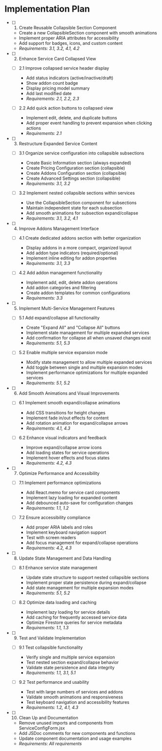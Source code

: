 # Implementation Plan

- [ ] 1. Create Reusable Collapsible Section Component
  - Create a new CollapsibleSection component with smooth animations
  - Implement proper ARIA attributes for accessibility
  - Add support for badges, icons, and custom content
  - _Requirements: 3.1, 3.2, 4.1, 4.2_

- [ ] 2. Enhance Service Card Collapsed View
  - [ ] 2.1 Improve collapsed service header display
    - Add status indicators (active/inactive/draft)
    - Show addon count badge
    - Display pricing model summary
    - Add last modified date
    - _Requirements: 2.1, 2.2, 2.3_
  
  - [ ] 2.2 Add quick action buttons to collapsed view
    - Implement edit, delete, and duplicate buttons
    - Add proper event handling to prevent expansion when clicking actions
    - _Requirements: 2.1_

- [ ] 3. Restructure Expanded Service Content
  - [ ] 3.1 Organize service configuration into collapsible subsections
    - Create Basic Information section (always expanded)
    - Create Pricing Configuration section (collapsible)
    - Create Addons Configuration section (collapsible)
    - Create Advanced Settings section (collapsible)
    - _Requirements: 3.1, 3.2_
  
  - [ ] 3.2 Implement nested collapsible sections within services
    - Use the CollapsibleSection component for subsections
    - Maintain independent state for each subsection
    - Add smooth animations for subsection expand/collapse
    - _Requirements: 3.1, 3.2, 4.1_

- [ ] 4. Improve Addons Management Interface
  - [ ] 4.1 Create dedicated addons section with better organization
    - Display addons in a more compact, organized layout
    - Add addon type indicators (required/optional)
    - Implement inline editing for addon properties
    - _Requirements: 3.1, 3.3_
  
  - [ ] 4.2 Add addon management functionality
    - Implement add, edit, delete addon operations
    - Add addon categories and filtering
    - Create addon templates for common configurations
    - _Requirements: 3.3_

- [ ] 5. Implement Multi-Service Management Features
  - [ ] 5.1 Add expand/collapse all functionality
    - Create "Expand All" and "Collapse All" buttons
    - Implement state management for multiple expanded services
    - Add confirmation for collapse all when unsaved changes exist
    - _Requirements: 5.1, 5.3_
  
  - [ ] 5.2 Enable multiple service expansion mode
    - Modify state management to allow multiple expanded services
    - Add toggle between single and multiple expansion modes
    - Implement performance optimizations for multiple expanded services
    - _Requirements: 5.1, 5.2_

- [ ] 6. Add Smooth Animations and Visual Improvements
  - [ ] 6.1 Implement smooth expand/collapse animations
    - Add CSS transitions for height changes
    - Implement fade in/out effects for content
    - Add rotation animation for expand/collapse arrows
    - _Requirements: 4.1, 4.3_
  
  - [ ] 6.2 Enhance visual indicators and feedback
    - Improve expand/collapse arrow icons
    - Add loading states for service operations
    - Implement hover effects and focus states
    - _Requirements: 4.2, 4.3_

- [ ] 7. Optimize Performance and Accessibility
  - [ ] 7.1 Implement performance optimizations
    - Add React.memo for service card components
    - Implement lazy loading for expanded content
    - Add debounced auto-save for configuration changes
    - _Requirements: 1.1, 1.2_
  
  - [ ] 7.2 Ensure accessibility compliance
    - Add proper ARIA labels and roles
    - Implement keyboard navigation support
    - Test with screen readers
    - Add focus management for expand/collapse operations
    - _Requirements: 4.2, 4.3_

- [ ] 8. Update State Management and Data Handling
  - [ ] 8.1 Enhance service state management
    - Update state structure to support nested collapsible sections
    - Implement proper state persistence during expand/collapse
    - Add state management for multiple expansion modes
    - _Requirements: 5.1, 5.2_
  
  - [ ] 8.2 Optimize data loading and caching
    - Implement lazy loading for service details
    - Add caching for frequently accessed service data
    - Optimize Firestore queries for service metadata
    - _Requirements: 1.1, 1.3_

- [ ] 9. Test and Validate Implementation
  - [ ] 9.1 Test collapsible functionality
    - Verify single and multiple service expansion
    - Test nested section expand/collapse behavior
    - Validate state persistence and data integrity
    - _Requirements: 1.1, 3.1, 5.1_
  
  - [ ] 9.2 Test performance and usability
    - Test with large numbers of services and addons
    - Validate smooth animations and responsiveness
    - Test keyboard navigation and accessibility features
    - _Requirements: 1.2, 4.1, 4.3_

- [ ] 10. Clean Up and Documentation
  - Remove unused imports and components from ServiceConfigForm.jsx
  - Add JSDoc comments for new components and functions
  - Update component documentation and usage examples
  - _Requirements: All requirements_